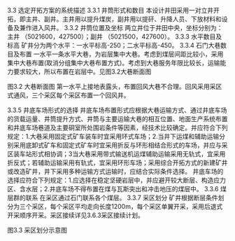 3.3  选定开拓方案的系统描述
3.3.1 井筒形式和数目
本设计井田采用一对立井开拓，即主井、副井。主井用以提升煤炭，副井用以提矸、升降人员、下放材料和设备及兼作进入风井。
3.3.2 井筒位置及坐标
两立井位于井田中央，坐标分别为：主井 （5021600，427500）；副井 （5021500，427600）。
3.3.3 水平数目及标高
矿井分为两个水平：一水平标高-250；二水平标高-450。
3.3.4 石门大巷数目及布置
一水平一条水平大巷，为岩层集中大巷。考虑到煤层间距比较小，采用集中大巷布置(取消分组集中大巷布置方式)。考虑到大巷服务年限比较长，运输能力要求较大，所以布置在岩层中。见图3.2大巷断面图

图3.2  大巷断面图
第一水平上接地表露头，布置回风大巷不合理。回风采用采区式通风，三个采区每个采区布置一个回风井。

3.3.5 井底车场形式的选择
井底车场布置形式应根据大巷运输方式、通过井底车场的货载运量、井筒提升方式、井筒与主要运输大巷的相互位置、地面生产系统布置和井底车场巷道及主要硐室所处围岩条件等因素，经技术比较确定。并应符合下列规定：1.大巷采用固定式矿车装车时宜采用环式车场；2.当井下运煤和辅助运输分别采用底卸式矿车和固定式矿车时宜采用折反与环形相结合形式的车场，并应与采区装车站形式相协调；3当大巷采用带式输送机运煤辅助运输采用无轨式，宜采用折反式；若辅助运输采用有轨式，宜采用环形车场；采用综合开拓方式的新建矿井或改造矿井，井下采用多种运输方式运输时，应结合实际条件选择。
井底车场的选择应符合下列规定：1.应选择在稳定坚硬岩层中，并应避开较大断层、构造应力区、含水层；2.井底车场不得布置在煤与瓦斯突出和冲击地压的煤层中。
3.3.6 煤层群的联系
在采区通过石门联系各个煤层。
3.3.7 采区划分
矿井根据断层条件划分为三个采区，每个采区平均走向长度1200m，每个采区单翼开采，采用后退式开采顺序开采。采区接续详见3.6.3采区接续计划。

图3.3  采区划分示意图